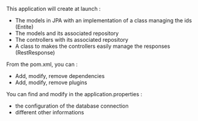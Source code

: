 This application will create at launch :
- The models in JPA with an implementation of a class managing the ids (Entite)
- The models and its associated repository
- The controllers with its associated repository
- A class to makes the controllers easily manage the responses (RestResponse)

From the pom.xml, you can :
- Add, modify, remove dependencies
- Add, modify, remove plugins

You can find and modify in the application.properties :
- the configuration of the database connection
- different other informations